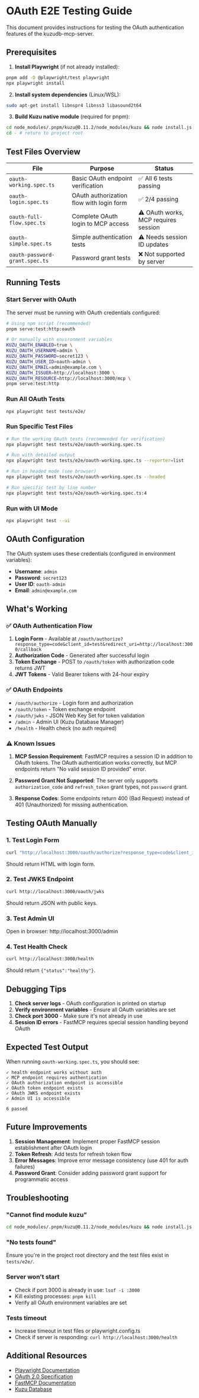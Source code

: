 # OAuth E2E Testing Guide

This document provides instructions for testing the OAuth authentication features of the kuzudb-mcp-server.

## Prerequisites

1. **Install Playwright** (if not already installed):
```bash
pnpm add -D @playwright/test playwright
npx playwright install
```

2. **Install system dependencies** (Linux/WSL):
```bash
sudo apt-get install libnspr4 libnss3 libasound2t64
```

3. **Build Kuzu native module** (required for pnpm):
```bash
cd node_modules/.pnpm/kuzu@0.11.2/node_modules/kuzu && node install.js
cd - # return to project root
```

## Test Files Overview

| File | Purpose | Status |
|------|---------|--------|
| `oauth-working.spec.ts` | Basic OAuth endpoint verification | ✅ All 6 tests passing |
| `oauth-login.spec.ts` | OAuth authorization flow with login form | ✅ 2/4 passing |
| `oauth-full-flow.spec.ts` | Complete OAuth login to MCP access | ⚠️ OAuth works, MCP requires session |
| `oauth-simple.spec.ts` | Simple authentication tests | ⚠️ Needs session ID updates |
| `oauth-password-grant.spec.ts` | Password grant tests | ❌ Not supported by server |

## Running Tests

### Start Server with OAuth

The server must be running with OAuth credentials configured:

```bash
# Using npm script (recommended)
pnpm serve:test:http:oauth

# Or manually with environment variables
KUZU_OAUTH_ENABLED=true \
KUZU_OAUTH_USERNAME=admin \
KUZU_OAUTH_PASSWORD=secret123 \
KUZU_OAUTH_USER_ID=oauth-admin \
KUZU_OAUTH_EMAIL=admin@example.com \
KUZU_OAUTH_ISSUER=http://localhost:3000 \
KUZU_OAUTH_RESOURCE=http://localhost:3000/mcp \
pnpm serve:test:http
```

### Run All OAuth Tests
```bash
npx playwright test tests/e2e/
```

### Run Specific Test Files
```bash
# Run the working OAuth tests (recommended for verification)
npx playwright test tests/e2e/oauth-working.spec.ts

# Run with detailed output
npx playwright test tests/e2e/oauth-working.spec.ts --reporter=list

# Run in headed mode (see browser)
npx playwright test tests/e2e/oauth-working.spec.ts --headed

# Run specific test by line number
npx playwright test tests/e2e/oauth-working.spec.ts:4
```

### Run with UI Mode
```bash
npx playwright test --ui
```

## OAuth Configuration

The OAuth system uses these credentials (configured in environment variables):

- **Username**: `admin`
- **Password**: `secret123`
- **User ID**: `oauth-admin`
- **Email**: `admin@example.com`

## What's Working

### ✅ OAuth Authentication Flow
1. **Login Form** - Available at `/oauth/authorize?response_type=code&client_id=test&redirect_uri=http://localhost:3000/callback`
2. **Authorization Code** - Generated after successful login
3. **Token Exchange** - POST to `/oauth/token` with authorization code returns JWT
4. **JWT Tokens** - Valid Bearer tokens with 24-hour expiry

### ✅ OAuth Endpoints
- `/oauth/authorize` - Login form and authorization
- `/oauth/token` - Token exchange endpoint
- `/oauth/jwks` - JSON Web Key Set for token validation
- `/admin` - Admin UI (Kuzu Database Manager)
- `/health` - Health check (no auth required)

### ⚠️ Known Issues

1. **MCP Session Requirement**: FastMCP requires a session ID in addition to OAuth tokens. The OAuth authentication works correctly, but MCP endpoints return "No valid session ID provided" error.

2. **Password Grant Not Supported**: The server only supports `authorization_code` and `refresh_token` grant types, not `password` grant.

3. **Response Codes**: Some endpoints return 400 (Bad Request) instead of 401 (Unauthorized) for missing authentication.

## Testing OAuth Manually

### 1. Test Login Form
```bash
curl "http://localhost:3000/oauth/authorize?response_type=code&client_id=test&redirect_uri=http://localhost:3000/callback"
```
Should return HTML with login form.

### 2. Test JWKS Endpoint
```bash
curl http://localhost:3000/oauth/jwks
```
Should return JSON with public keys.

### 3. Test Admin UI
Open in browser: http://localhost:3000/admin

### 4. Test Health Check
```bash
curl http://localhost:3000/health
```
Should return `{"status":"healthy"}`.

## Debugging Tips

1. **Check server logs** - OAuth configuration is printed on startup
2. **Verify environment variables** - Ensure all OAuth variables are set
3. **Check port 3000** - Make sure it's not already in use
4. **Session ID errors** - FastMCP requires special session handling beyond OAuth

## Expected Test Output

When running `oauth-working.spec.ts`, you should see:
```
✓ health endpoint works without auth
✓ MCP endpoint requires authentication
✓ OAuth authorization endpoint is accessible
✓ OAuth token endpoint exists
✓ OAuth JWKS endpoint exists
✓ Admin UI is accessible

6 passed
```

## Future Improvements

1. **Session Management**: Implement proper FastMCP session establishment after OAuth login
2. **Token Refresh**: Add tests for refresh token flow
3. **Error Messages**: Improve error message consistency (use 401 for auth failures)
4. **Password Grant**: Consider adding password grant support for programmatic access

## Troubleshooting

### "Cannot find module kuzu"
```bash
cd node_modules/.pnpm/kuzu@0.11.2/node_modules/kuzu && node install.js
```

### "No tests found"
Ensure you're in the project root directory and the test files exist in `tests/e2e/`.

### Server won't start
- Check if port 3000 is already in use: `lsof -i :3000`
- Kill existing processes: `pnpm kill`
- Verify all OAuth environment variables are set

### Tests timeout
- Increase timeout in test files or playwright.config.ts
- Check if server is responding: `curl http://localhost:3000/health`

## Additional Resources

- [Playwright Documentation](https://playwright.dev/)
- [OAuth 2.0 Specification](https://oauth.net/2/)
- [FastMCP Documentation](https://github.com/jordanburke/fastmcp)
- [Kuzu Database](https://kuzudb.com/)